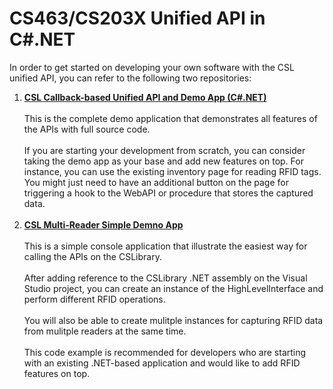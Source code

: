 # CS463/CS203X Unified API in C#.NET

In order to get started on developing your own software with the CSL unified API, you can refer to the following two repositories:


1. [**CSL Callback-based Unified API and Demo App (C#.NET)**](https://github.com/cslrfid/CS463-203X-468XJ-PC-Callback-Unified-SDK-App)
<br><br>
This is the complete demo application that demonstrates all features of the APIs with full source code.
<br><br>
If you are starting your development from scratch, you can consider taking the demo app as your base and add new features on top.  For instance, you can use the existing inventory page for reading RFID tags.  You might just need to have an additional button on the page for triggering a hook to the WebAPI or procedure that stores the captured data.
<br><br>
2. [**CSL Multi-Reader Simple Demno App**](https://github.com/cslrfid/CSL-Multireader-Simple-Demo)
<br><br>
This is a simple console application that illustrate the easiest way for calling the APIs on the CSLibrary.
<br><br>
After adding reference to the CSLibrary .NET assembly on the Visual Studio project, you can create an instance of the HighLevelInterface and perform different RFID operations.
<br><br>
You will also be able to create mulitple instances for capturing RFID data from mulitple readers at the same time.
<br><br>
This code example is recommended for developers who are starting with an existing .NET-based application and would like to add RFID features on top.